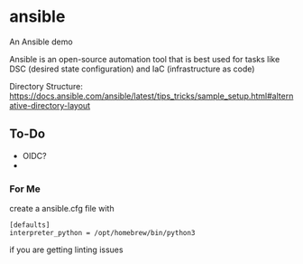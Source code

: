 # ansible
An Ansible demo

Ansible is an open-source automation tool that is best used for tasks like DSC (desired state configuration) and IaC (infrastructure as code)

Directory Structure: https://docs.ansible.com/ansible/latest/tips_tricks/sample_setup.html#alternative-directory-layout

## To-Do
- OIDC?
- 

### For Me
create a ansible.cfg file with
```
[defaults]
interpreter_python = /opt/homebrew/bin/python3
```
if you are getting linting issues